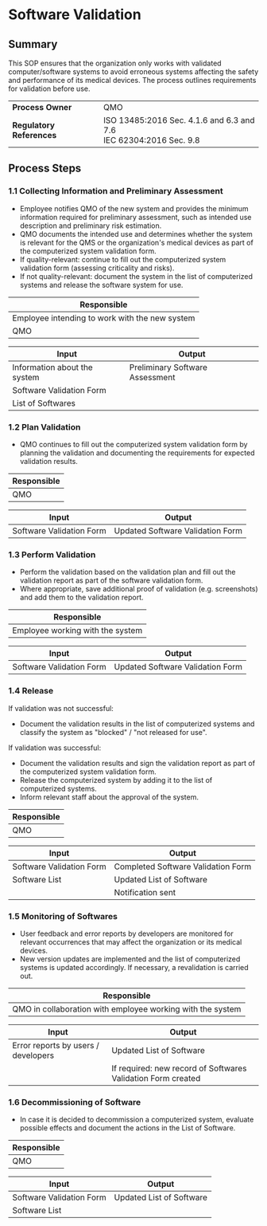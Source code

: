 # Software Validation

## Summary

This SOP ensures that the organization only works with validated computer/software systems to avoid erroneous
systems affecting the safety and performance of its medical devices. The process outlines requirements for
validation before use.

|                           |                                                                      |
|---------------------------|----------------------------------------------------------------------|
| **Process Owner**         | QMO                                                                  |
| **Regulatory References** | ISO 13485:2016 Sec. 4.1.6 and 6.3 and 7.6<br>IEC 62304:2016 Sec. 9.8 |

## Process Steps

### 1.1 Collecting Information and Preliminary Assessment

 * Employee notifies QMO of the new system and provides the minimum information required for preliminary
   assessment, such as intended use description and preliminary risk estimation.
 * QMO documents the intended use and determines whether the system is relevant for the QMS or the
   organization's medical devices as part of the computerized system validation form.
 * If quality-relevant: continue to fill out the computerized system validation form (assessing criticality
   and risks).
 * If not quality-relevant: document the system in the list of computerized systems and release the software
   system for use.

| Responsible                                    |
|------------------------------------------------|
| Employee intending to work with the new system |
| QMO                                            |

| Input                        | Output                          |
|------------------------------|---------------------------------|
| Information about the system | Preliminary Software Assessment |
| Software Validation Form     |                                 |
| List of Softwares            |                                 |


### 1.2 Plan Validation

 * QMO continues to fill out the computerized system validation form by planning the validation and
   documenting the requirements for expected validation results.

| Responsible |
|-------------|
| QMO         |

| Input                    | Output                           |
|--------------------------|----------------------------------|
| Software Validation Form | Updated Software Validation Form |

### 1.3 Perform Validation

 * Perform the validation based on the validation plan and fill out the validation report as part of the
   software validation form.
 * Where appropriate, save additional proof of validation (e.g. screenshots) and add them to the validation
   report.

| Responsible                      |
|----------------------------------|
| Employee working with the system |

| Input                    | Output                           |
|--------------------------|----------------------------------|
| Software Validation Form | Updated Software Validation Form |


### 1.4 Release

If validation was not successful:

 * Document the validation results in the list of computerized systems and classify the system as "blocked" /
   "not released for use".

If validation was successful:

 * Document the validation results and sign the validation report as part of the computerized system
   validation form.
 * Release the computerized system by adding it to the list of computerized systems.
 * Inform relevant staff about the approval of the system.

| Responsible |
|-------------|
| QMO         |

| Input                    | Output                             |
|--------------------------|------------------------------------|
| Software Validation Form | Completed Software Validation Form |
| Software List            | Updated List of Software           |
|                          | Notification sent                  |

### 1.5 Monitoring of Softwares

 * User feedback and error reports by developers are monitored for relevant occurrences that may affect the
   organization or its medical devices.
 * New version updates are implemented and the list of computerized systems is updated accordingly. If
   necessary, a revalidation is carried out.

| Responsible                                                |
|------------------------------------------------------------|
| QMO in collaboration with employee working with the system |

| Input                               | Output                                                       |
|-------------------------------------|--------------------------------------------------------------|
| Error reports by users / developers | Updated List of Software                                     |
|                                     | If required: new record of Softwares Validation Form created |

### 1.6 Decommissioning of Software

 * In case it is decided to decommission a computerized system, evaluate possible effects and document the
   actions in the List of Software.

| Responsible |
|-------------|
| QMO         |

| Input                    | Output                   |
|--------------------------|--------------------------|
| Software Validation Form | Updated List of Software |
| Software List            |                          |
